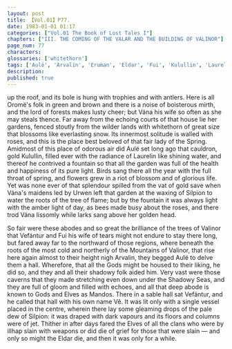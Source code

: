 ```yaml
---
layout: post
title: 【Vol.01】P77.
date: 1983-01-01 01:17
categories: ["Vol.01 The Book of Lost Tales I"]
chapters: ["III. THE COMING OF THE VALAR AND THE BUILDING OF VALINOR"]
page_num: 77
characters: 
glossaries: ['whitethorn']
tags: ['Aulë', 'Arvalin', 'Eruman', 'Eldar', 'Fui', 'Kulullin', 'Laurelin', 'Mandos', 'Mountains of Valinor']
description: 
published: true
---
```


<p style="text-indent: 0;">
up the roof, and its bole is hung with trophies and with antlers. Here is all Oromë's folk in green and brown and there is a noise of boisterous mirth, and the lord of forests makes lusty cheer; but Vána his wife so often as she may steals thence. Far away from the echoing courts of that house lie her gardens, fenced stoutly from the wilder lands with whitethorn of great size that blossoms like everlasting snow. Its innermost solitude is walled with roses, and this is the place best beloved of that fair lady of the Spring. Amidmost of this place of odorous air did Aulë set long ago that cauldron, gold Kulullin, filled ever with the radiance of Laurelin like shining water, and thereof he contrived a fountain so that all the garden was full of the health and happiness of its pure light. Birds sang there all the year with the full throat of spring, and flowers grew in a riot of blossom and of glorious life. Yet was none ever of that splendour spilled from the vat of gold save when Vána's maidens led by Urwen left that garden at the waxing of Silpion to water the roots of the tree of flame; but by the fountain it was always light with the amber light of day, as bees made busy about the roses, and there trod Vána lissomly while larks sang above her golden head.
</p>

So fair were these abodes and so great the brilliance of the trees of Valinor that Vefántur and Fui his wife of tears might not endure to stay there long, but fared away far to the northward of those regions, where beneath the roots of the most cold and northerly of the Mountains of Valinor, that rise here again almost to their height nigh Arvalin, they begged Aulë to delve them a hall. Wherefore, that all the Gods might be housed to their liking, he did so, and they and all their shadowy folk aided him. Very vast were those caverns that they made stretching even down under the Shadowy Seas, and they are full of gloom and filled with echoes, and all that deep abode is known to Gods and Elves as Mandos. There in a sable hall sat Vefántur, and he called that hall with his own name Vê. It was lit only with a single vessel placed in the centre, wherein there lay some gleaming drops of the pale dew of Silpion: it was draped with dark vapours and its floors and columns were of jet. Thither in after days fared the Elves of all the clans who were by illhap slain with weapons or did die of grief for those that were slain — and only so might the Eldar die, and then it was only for a while.

